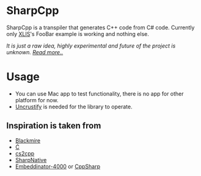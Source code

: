 # SharpCpp

SharpCpp is a transpiler that generates C++ code from C# code. Currently only [XLIS](https://github.com/m039/XLIS)'s FooBar example is working and nothing else.

_It is just a raw idea, highly experimental and future of the project is unknown. [Read more..](https://github.com/m039/SharpCpp/blob/develop/DevJournal.md)_

# Usage
* You can use Mac app to test functionality, there is no app for other platform for now.
* [Uncrustify](https://github.com/uncrustify/uncrustify) is needed for the library to operate. 

## Inspiration is taken from
* [Blackmire](https://github.com/ActiveMesa/Blackmire)
* [Ć](http://cito.sourceforge.net)
* [cs2cpp](https://github.com/ASDAlexander77/cs2cpp)
* [SharpNative](https://github.com/afrog33k/SharpNative)
* [Embeddinator-4000](https://github.com/mono/Embeddinator-4000) or [CppSharp](https://github.com/mono/CppSharp)
